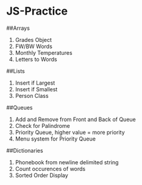 # JS-Practice

##Arrays

1. Grades Object
2. FW/BW Words
3. Monthly Temperatures
4. Letters to Words

##Lists

1. Insert if Largest
2. Insert if Smallest
3. Person Class

##Queues

1. Add and Remove from Front and Back of Queue
2. Check for Palindrome
3. Priority Queue, higher value = more priority
4. Menu system for Priority Queue

##Dictionaries

1. Phonebook from newline delimited string
2. Count occurences of words
3. Sorted Order Display

